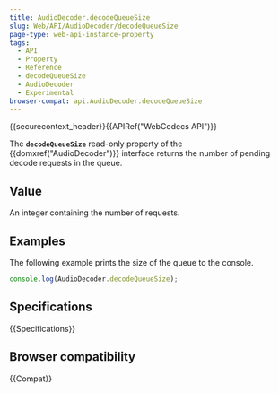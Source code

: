 ```yaml
---
title: AudioDecoder.decodeQueueSize
slug: Web/API/AudioDecoder/decodeQueueSize
page-type: web-api-instance-property
tags:
  - API
  - Property
  - Reference
  - decodeQueueSize
  - AudioDecoder
  - Experimental
browser-compat: api.AudioDecoder.decodeQueueSize
---
```

{{securecontext_header}}{{APIRef("WebCodecs API")}}

The **`decodeQueueSize`** read-only property of the {{domxref("AudioDecoder")}} interface returns the number of pending decode requests in the queue.

## Value

An integer containing the number of requests.

## Examples

The following example prints the size of the queue to the console.

```js
console.log(AudioDecoder.decodeQueueSize);
```

## Specifications

{{Specifications}}

## Browser compatibility

{{Compat}}
